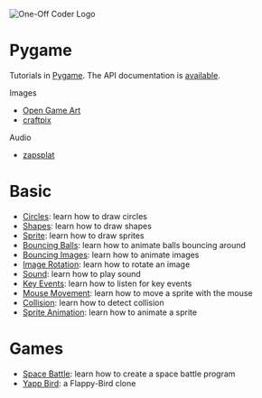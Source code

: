 ![One-Off Coder Logo](../logo.png "One-Off Coder")

# Pygame

Tutorials in [Pygame](https://www.pygame.org). The API documentation is [available](https://www.pygame.org/docs/). 

Images

* [Open Game Art](https://opengameart.org/)
* [craftpix](https://craftpix.net/)

Audio

* [zapsplat](https://www.zapsplat.com/)

# Basic

* [Circles](basic/draw-circles.py): learn how to draw circles
* [Shapes](basic/draw-shapes.py): learn how to draw shapes
* [Sprite](basic/draw-sprite.py): learn how to draw sprites
* [Bouncing Balls](basic/bouncing-balls.py): learn how to animate balls bouncing around
* [Bouncing Images](basic/bouncing-image.py): learn how to animate images
* [Image Rotation](basic/image-rotation.py): learn how to rotate an image
* [Sound](basic/bouncing-image-with-sound.py): learn how to play sound
* [Key Events](basic/key-movement.py): learn how to listen for key events
* [Mouse Movement](basic/mouse-movement.py): learn how to move a sprite with the mouse
* [Collision](basic/collection-detection.py): learn how to detect collision
* [Sprite Animation](basic/char-animation.py): learn how to animate a sprite

# Games

* [Space Battle](space-battle): learn how to create a space battle program
* [Yapp Bird](yappy-bird): a Flappy-Bird clone